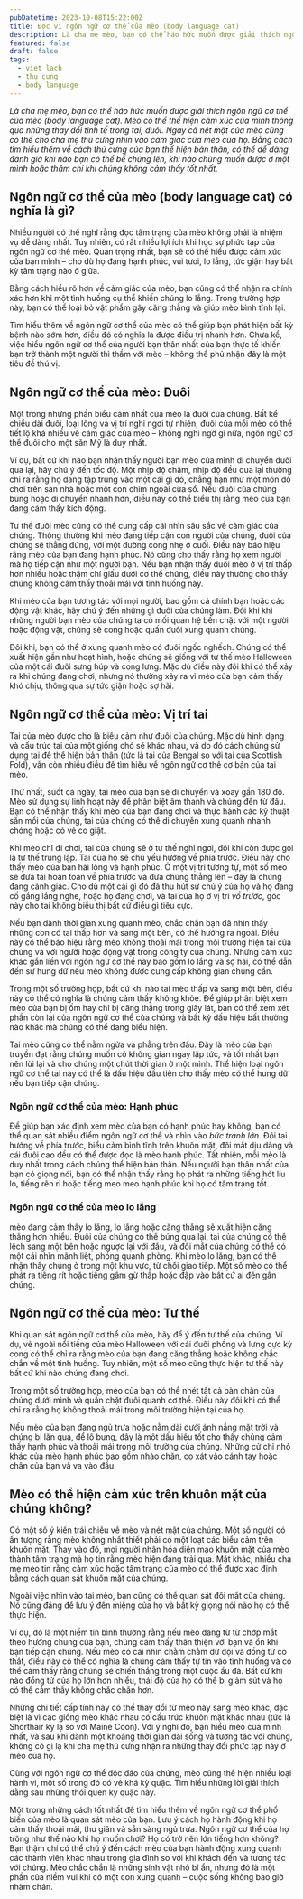 ```yaml
---
pubDatetime: 2023-10-08T15:22:00Z
title: Đọc vị ngôn ngữ cơ thể của mèo (body language cat)
description: Là cha mẹ mèo, bạn có thể háo hức muốn được giải thích ngôn ngữ cơ thể của mèo (body language cat). Mèo có thể thể hiện cảm xúc của mình thông qua những thay đổi tinh tế trong tai, đuôi.
featured: false
draft: false
tags:
  - viet lach
  - thu cung
  - body language
---
```


_Là cha mẹ mèo, bạn có thể háo hức muốn được giải thích ngôn ngữ cơ thể của mèo (body language cat). Mèo có thể thể hiện cảm xúc của mình thông qua những thay đổi tinh tế trong tai, đuôi. Ngay cả nét mặt của mèo cũng có thể cho cha mẹ thú cưng nhìn vào cảm giác của mèo của họ. Bằng cách tìm hiểu thêm về cách thú cưng của bạn thể hiện bản thân, có thể dễ dàng đánh giá khi nào bạn có thể bế chúng lên, khi nào chúng muốn được ở một mình hoặc thậm chí khi chúng không cảm thấy tốt nhất._

## Ngôn ngữ cơ thể của mèo (body language cat) có nghĩa là gì?

Nhiều người có thể nghĩ rằng đọc tâm trạng của mèo không phải là nhiệm vụ dễ dàng nhất. Tuy nhiên, có rất nhiều lợi ích khi học sự phức tạp của ngôn ngữ cơ thể mèo. Quan trọng nhất, bạn sẽ có thể hiểu được cảm xúc của bạn mình – cho dù họ đang hạnh phúc, vui tươi, lo lắng, tức giận hay bất kỳ tâm trạng nào ở giữa.

Bằng cách hiểu rõ hơn về cảm giác của mèo, bạn cũng có thể nhận ra chính xác hơn khi một tình huống cụ thể khiến chúng lo lắng. Trong trường hợp này, bạn có thể loại bỏ vật phẩm gây căng thẳng và giúp mèo bình tĩnh lại.

Tìm hiểu thêm về ngôn ngữ cơ thể của mèo có thể giúp bạn phát hiện bất kỳ bệnh nào sớm hơn, điều đó có nghĩa là được điều trị nhanh hơn. Chưa kể, việc hiểu ngôn ngữ cơ thể của người bạn thân nhất của bạn thực tế khiến bạn trở thành một người thì thầm với mèo – không thể phủ nhận đây là một tiêu đề thú vị.

## Ngôn ngữ cơ thể của mèo: Đuôi

Một trong những phần biểu cảm nhất của mèo là đuôi của chúng. Bất kể chiều dài đuôi, loại lông và vị trí nghỉ ngơi tự nhiên, đuôi của mỗi mèo có thể tiết lộ khá nhiều về cảm giác của mèo – không nghi ngờ gì nữa, ngôn ngữ cơ thể đuôi cho một săn Mỹ là duy nhất.

Ví dụ, bất cứ khi nào bạn nhận thấy người bạn mèo của mình di chuyển đuôi qua lại, hãy chú ý đến tốc độ. Một nhịp độ chậm, nhịp độ đều qua lại thường chỉ ra rằng họ đang tập trung vào một cái gì đó, chẳng hạn như một món đồ chơi trên sàn nhà hoặc một con chim ngoài cửa sổ. Nếu đuôi của chúng búng hoặc di chuyển nhanh hơn, điều này có thể biểu thị rằng mèo của bạn đang cảm thấy kích động.

Tư thế đuôi mèo cũng có thể cung cấp cái nhìn sâu sắc về cảm giác của chúng. Thông thường khi mèo đang tiếp cận con người của chúng, đuôi của chúng sẽ thẳng đứng, với một đường cong nhẹ ở cuối. Điều này báo hiệu rằng mèo của bạn đang hạnh phúc. Nó cũng cho thấy rằng họ xem người mà họ tiếp cận như một người bạn. Nếu bạn nhận thấy đuôi mèo ở vị trí thấp hơn nhiều hoặc thậm chí giấu dưới cơ thể chúng, điều này thường cho thấy chúng không cảm thấy thoải mái với tình huống này.

Khi mèo của bạn tương tác với mọi người, bao gồm cả chính bạn hoặc các động vật khác, hãy chú ý đến những gì đuôi của chúng làm. Đôi khi khi những người bạn mèo của chúng ta có mối quan hệ bền chặt với một người hoặc động vật, chúng sẽ cong hoặc quấn đuôi xung quanh chúng.

Đôi khi, bạn có thể ở xung quanh mèo có đuôi ngốc nghếch. Chúng có thể xuất hiện gần như hoạt hình, hoặc chúng sẽ giống với tư thế mèo Halloween của một cái đuôi sưng húp và cong lưng. Mặc dù điều này đôi khi có thể xảy ra khi chúng đang chơi, nhưng nó thường xảy ra vì mèo của bạn cảm thấy khó chịu, thông qua sự tức giận hoặc sợ hãi.

## Ngôn ngữ cơ thể của mèo: Vị trí tai

Tai của mèo được cho là biểu cảm như đuôi của chúng. Mặc dù hình dạng và cấu trúc tai của một giống chó sẽ khác nhau, và do đó cách chúng sử dụng tai để thể hiện bản thân (tức là tai của Bengal so với tai của Scottish Fold), vẫn còn nhiều điều để tìm hiểu về ngôn ngữ cơ thể cơ bản của tai mèo.

Thứ nhất, suốt cả ngày, tai mèo của bạn sẽ di chuyển và xoay gần 180 độ. Mèo sử dụng sự linh hoạt này để phân biệt âm thanh và chúng đến từ đâu. Bạn có thể nhận thấy khi mèo của bạn đang chơi và thực hành các kỹ thuật săn mồi của chúng, tai của chúng có thể di chuyển xung quanh nhanh chóng hoặc có vẻ co giật.

Khi mèo chỉ đi chơi, tai của chúng sẽ ở tư thế nghỉ ngơi, đôi khi còn được gọi là tư thế trung lập. Tai của họ sẽ chủ yếu hướng về phía trước. Điều này cho thấy mèo của bạn hài lòng và hạnh phúc. Ở một vị trí tương tự, một số mèo sẽ đưa tai hoàn toàn về phía trước và đưa chúng thẳng lên – đây là chúng đang cảnh giác. Cho dù một cái gì đó đã thu hút sự chú ý của họ và họ đang cố gắng lắng nghe, hoặc họ đang chơi, và tai của họ ở vị trí _vồ trước_, góc này cho tai không biểu thị bất cứ điều gì tiêu cực.

Nếu bạn dành thời gian xung quanh mèo, chắc chắn bạn đã nhìn thấy những con có tai thấp hơn và sang một bên, có thể hướng ra ngoài. Điều này có thể báo hiệu rằng mèo không thoải mái trong môi trường hiện tại của chúng và với người hoặc động vật trong công ty của chúng. Những cảm xúc khác gắn liền với ngôn ngữ cơ thể này bao gồm lo lắng và sợ hãi, có thể dẫn đến sự hung dữ nếu mèo không được cung cấp không gian chúng cần.

Trong một số trường hợp, bất cứ khi nào tai mèo thấp và sang một bên, điều này có thể có nghĩa là chúng cảm thấy không khỏe. Để giúp phân biệt xem mèo của bạn bị ốm hay chỉ bị căng thẳng trong giây lát, bạn có thể xem xét phần còn lại của ngôn ngữ cơ thể của chúng và bất kỳ dấu hiệu bất thường nào khác mà chúng có thể đang biểu hiện.

Tai mèo cũng có thể nằm ngửa và phẳng trên đầu. Đây là mèo của bạn truyền đạt rằng chúng muốn có không gian ngay lập tức, và tốt nhất bạn nên lùi lại và cho chúng một chút thời gian ở một mình. Thể hiện loại ngôn ngữ cơ thể tai này có thể là dấu hiệu đầu tiên cho thấy mèo có thể hung dữ nếu bạn tiếp cận chúng.

### Ngôn ngữ cơ thể của mèo: Hạnh phúc

Để giúp bạn xác định xem mèo của bạn có hạnh phúc hay không, bạn có thể quan sát nhiều điểm ngôn ngữ cơ thể và nhìn vào _bức tranh lớn_. Đôi tai hướng về phía trước, biểu cảm bình tĩnh trên khuôn mặt, đôi mắt dịu dàng và cái đuôi cao đều có thể được đọc là mèo hạnh phúc. Tất nhiên, mỗi mèo là duy nhất trong cách chúng thể hiện bản thân. Nếu người bạn thân nhất của bạn có giọng nói, bạn có thể nhận thấy rằng họ phát ra những tiếng hót líu lo, tiếng rên rỉ hoặc tiếng meo meo hạnh phúc khi họ có tâm trạng tốt.

### Ngôn ngữ cơ thể của mèo lo lắng

mèo đang cảm thấy lo lắng, lo lắng hoặc căng thẳng sẽ xuất hiện căng thẳng hơn nhiều. Đuôi của chúng có thể búng qua lại, tai của chúng có thể lệch sang một bên hoặc ngược lại với đầu, và đôi mắt của chúng có thể có một cái nhìn mãnh liệt, phóng quanh phòng. Khi mèo lo lắng, bạn có thể nhận thấy chúng ở trong một khu vực, từ chối giao tiếp. Một số mèo có thể phát ra tiếng rít hoặc tiếng gầm gừ thấp hoặc đập vào bất cứ ai đến gần chúng.

## Ngôn ngữ cơ thể của mèo: Tư thế

Khi quan sát ngôn ngữ cơ thể của mèo, hãy để ý đến tư thế của chúng. Ví dụ, vẻ ngoài nổi tiếng của mèo Halloween với cái đuôi phồng và lưng cực kỳ cong có thể chỉ ra rằng mèo của bạn đang căng thẳng hoặc không chắc chắn về một tình huống. Tuy nhiên, một số mèo cũng thực hiện tư thế này bất cứ khi nào chúng đang chơi.

Trong một số trường hợp, mèo của bạn có thể nhét tất cả bàn chân của chúng dưới mình và quấn chặt đuôi quanh cơ thể. Điều này đôi khi có thể chỉ ra rằng họ không thoải mái trong môi trường hiện tại của họ.

Nếu mèo của bạn đang ngủ trưa hoặc nằm dài dưới ánh nắng mặt trời và chúng bị lăn qua, để lộ bụng, đây là một dấu hiệu tốt cho thấy chúng cảm thấy hạnh phúc và thoải mái trong môi trường của chúng. Những cử chỉ nhỏ khác của mèo hạnh phúc bao gồm nhào chăn, cọ xát vào cánh tay hoặc chân của bạn và va vào đầu.

## Mèo có thể hiện cảm xúc trên khuôn mặt của chúng không?

Có một số ý kiến trái chiều về mèo và nét mặt của chúng. Một số người có ấn tượng rằng mèo không nhất thiết phải có một loạt các biểu cảm trên khuôn mặt. Thay vào đó, mọi người nhân hóa diện mạo khuôn mặt của mèo thành tâm trạng mà họ tin rằng mèo hiện đang trải qua. Mặt khác, nhiều cha mẹ mèo tin rằng cảm xúc hoặc tâm trạng của mèo có thể được xác định bằng cách quan sát khuôn mặt của chúng.

Ngoài việc nhìn vào tai mèo, bạn cũng có thể quan sát đôi mắt của chúng. Nó cũng đáng để lưu ý đến miệng của họ và bất kỳ giọng nói nào họ có thể thực hiện.

Ví dụ, đó là một niềm tin bình thường rằng nếu mèo đang từ từ chớp mắt theo hướng chung của bạn, chúng cảm thấy thân thiện với bạn và ổn khi bạn tiếp cận chúng. Nếu mèo có cái nhìn chằm chằm dữ dội và đồng tử co thắt, điều này có thể có nghĩa là chúng cảm thấy tự tin vào tình huống và có thể cảm thấy rằng chúng sẽ chiến thắng trong một cuộc ẩu đả. Bất cứ khi nào đồng tử của họ lớn hơn nhiều, thái độ của họ có thể bị giảm sút và họ có thể cảm thấy không chắc chắn hơn.

Những chi tiết cấp tính này có thể thay đổi từ mèo này sang mèo khác, đặc biệt là vì các giống mèo khác nhau có cấu trúc khuôn mặt khác nhau (tức là Shorthair kỳ lạ so với Maine Coon). Với ý nghĩ đó, bạn hiểu mèo của mình nhất, và sau khi dành một khoảng thời gian dài sống và tương tác với chúng, không có gì lạ khi cha mẹ thú cưng nhận ra những thay đổi phức tạp này ở mèo của họ.

Cùng với ngôn ngữ cơ thể độc đáo của chúng, mèo cũng thể hiện nhiều loại hành vi, một số trong đó có vẻ khá kỳ quặc. Tìm hiểu những lời giải thích đằng sau những thói quen kỳ quặc này.

Một trong những cách tốt nhất để tìm hiểu thêm về ngôn ngữ cơ thể phổ biến của mèo là quan sát mèo của bạn. Lưu ý cách họ hành động khi họ cảm thấy thoải mái, thư giãn và sẵn sàng ngủ trưa. Ngôn ngữ cơ thể của họ trông như thế nào khi họ muốn chơi? Họ có trở nên lớn tiếng hơn không? Bạn thậm chí có thể chú ý đến cách mèo của bạn hành động xung quanh các thành viên khác nhau trong gia đình so với khi khách đến và tương tác với chúng. Mèo chắc chắn là những sinh vật nhỏ bí ẩn, nhưng đó là một phần của niềm vui khi có một con xung quanh – cuộc sống không bao giờ nhàm chán.